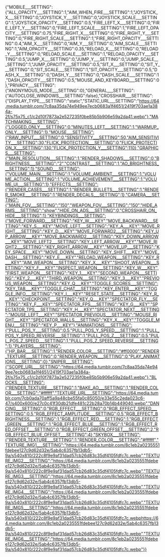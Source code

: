 {"MOBILE___SETTING":{"ALL_OPACITY___SETTING":1,"AIM_WHEN_FIRE___SETTING":1,"JOYSTICK_X___SETTING":0,"JOYSTICK_Y___SETTING":0,"JOYSTICK_SCALE___SETTING":1,"JOYSTICK_OPACITY___SETTING":0.5,"FIRE_LEFT_X___SETTING":0,"FIRE_LEFT_Y___SETTING":0,"FIRE_LEFT_SCALE___SETTING":1,"FIRE_LEFT_OPACITY___SETTING":0.75,"FIRE_RIGHT_X___SETTING":0,"FIRE_RIGHT_Y___SETTING":0,"FIRE_RIGHT_SCALE___SETTING":1,"FIRE_RIGHT_OPACITY___SETTING":0.4,"AIM_X___SETTING":0,"AIM_Y___SETTING":0,"AIM_SCALE___SETTING":1,"AIM_OPACITY___SETTING":0.35,"RELOAD_X___SETTING":0,"RELOAD_Y___SETTING":0,"RELOAD_SCALE___SETTING":1,"RELOAD_OPACITY___SETTING":0.5,"JUMP_X___SETTING":0,"JUMP_Y___SETTING":0,"JUMP_SCALE___SETTING":1,"JUMP_OPACITY___SETTING":0.5,"SIT_X___SETTING":0,"SIT_Y___SETTING":0,"SIT_SCALE___SETTING":1,"SIT_OPACITY___SETTING":0.5,"DASH_X___SETTING":0,"DASH_Y___SETTING":0,"DASH_SCALE___SETTING":1,"DASH_OPACITY___SETTING":0.5,"MOUSE_AND_KEYBOARD___SETTING":0},"PRIVACY___SETTING":{"ANONYMOUS_MODE___SETTING":0},"GENERAL___SETTING":{"AUTOCLOSE_WINDOWS___SETTING":false},"CROSSHAIR___SETTING":{"DISPLAY_TYPE___SETTING":"static","STATIC_URL___SETTING":"https://64.media.tumblr.com/7c8aa35da74e949ee7ecb0683a1f4651/2419f703ae1a384a-2f/s75x75_c1/c2d10f7873a2e527235f0be85b5b906e59a2da41.webp"},"MATCHMAKING___SETTING":{"LOGGED_ONLY___SETTING":0,"MINUTES_LEFT___SETTING":1,"WARMUP_ONLY___SETTING":1},"MOUSE___SETTING":{"RAW_INPUT___SETTING":0,"SENSITIVITY___SETTING":50,"AIM_SENSITIVITY___SETTING":30,"FLICK_PROTECTION___SETTING":0,"FLICK_PROTECTION_X___SETTING":130,"FLICK_PROTECTION_Y___SETTING":110},"GRAPHICS___SETTING":{"MAIN_RESOLUTION___SETTING":1,"RENDER_SHADOWS___SETTING":0,"BRIGHTNESS___SETTING":"2","CONTRAST___SETTING":1,"AO_BRIGHTNESS___SETTING":1},"SOUND___SETTING":{"VOLUME_MAIN___SETTING":1,"VOLUME_AMBIENT___SETTING":1,"VOLUME_ACTION___SETTING":1,"VOLUME_ACHIEVEMENT___SETTING":1,"VOLUME_UI___SETTING":1},"EFFECTS___SETTING":{"RENDER_CASES___SETTING":1,"RENDER_BULLETS___SETTING":1,"RENDER_SMOKE___SETTING":1,"RENDER_DECALS___SETTING":1},"CAMERA___SETTING":{"MAIN_FOV___SETTING":"150","WEAPON_FOV___SETTING":"150","HIDE_ARMS___SETTING":"show","HIDE_ON_ADS___SETTING":0,"CROSSHAIR_ON_HIDE___SETTING":1},"KEYBINDINGS___SETTING":{"MOVE_FORWARD___SETTING":"KEY_W___KEY","MOVE_BACKWARD___SETTING":"KEY_S___KEY","MOVE_LEFT___SETTING":"KEY_A___KEY","MOVE_RIGHT___SETTING":"KEY_D___KEY","MOVE_FORWARD2___SETTING":"KEY_UP_ARROW___KEY","MOVE_BACKWARD2___SETTING":"KEY_DOWN_ARROW___KEY","MOVE_LEFT2___SETTING":"KEY_LEFT_ARROW___KEY","MOVE_RIGHT2___SETTING":"KEY_RIGHT_ARROW___KEY","MOVE_UP___SETTING":"KEY_SPACE___KEY","MOVE_DOWN___SETTING":"KEY_SHIFT___KEY","MOVE_DASH___SETTING":"KEY_E___KEY","RELOAD_WEAPON___SETTING":"KEY_R___KEY","AIM_WEAPON___SETTING":"KEY_X___KEY","SHOOT_WEAPON___SETTING":"KEY_F___KEY","INSPECT_WEAPON___SETTING":"KEY_W___KEY","FIRST_WEAPON___SETTING":"KEY_1___KEY","SECOND_WEAPON___SETTING":"KEY_2___KEY","THIRD_WEAPON___SETTING":"KEY_3___KEY","PREVIOUS_WEAPON___SETTING":"KEY_Q___KEY","TOGGLE_SCORES___SETTING":"KEY_TAB___KEY","TOGGLE_CHAT___SETTING":"KEY_ENTER___KEY","TOGGLE_INFO___SETTING":"KEY_I___KEY","RESET_STATE___SETTING":"KEY_R___KEY","CHECKPOINT___SETTING":"KEY_Q___KEY","SPECTATOR_FLY___SETTING":"KEY_F___KEY","SPECTATOR_FPS___SETTING":"KEY_G___KEY","SPECTATOR_TPS___SETTING":"KEY_H___KEY","SPECTATOR_NEXT___SETTING":"MOUSE_LEFT___KEY","SPECTATOR_PREVIOUS___SETTING":"MOUSE_RIGHT___KEY","SPECTATOR_WALLS___SETTING":"KEY_X___KEY","TOGGLE_MENU___SETTING":"KEY_P___KEY"},"ANIMATIONS___SETTING":{"PULL_POS_Y___SETTING":0.5,"PULL_POS_Y_SPEED___SETTING":1,"PULL_POS_Y_SPEED_REVERSE___SETTING":1,"PULL_POS_Z___SETTING":0.5,"PULL_POS_Z_SPEED___SETTING":1,"PULL_POS_Z_SPEED_REVERSE___SETTING":1},"PLAYERS___SETTING":{"HP_BAR___SETTING":1,"RENDER_COLOR___SETTING":"#ff0000","RENDER_TEXTURE___SETTING":0,"RENDER_WEAPON___SETTING":0,"PLAY_ANIMATIONS___SETTING":0},"SNIPER___SETTING":{"SCOPE_URL___SETTING":"https://64.media.tumblr.com/7c8aa35da74e949ee7ecb0683a1f4651/2419f703ae1a384a-2f/s75x75_c1/c2d10f7873a2e527235f0be85b5b906e59a2da41.webp"},"BLOCKS___SETTING":{"RENDER_TEXTURE___SETTING":1,"BAKE_AO___SETTING":1,"RENDER_COLOR___SETTING":"#ffffff","TEXTURE_URL___SETTING":"https://64.media.tumblr.com/7cb0ada70aff5a9a48cbe55fa0c85050/e33e55c2eda023c6-47/s400x600/e27c0c41f30db21dfe481c22b28a70b14b449040.webp","DANCING___SETTING":0,"RGB_EFFECT___SETTING":0,"RGB_EFFECT_SPEED___SETTING":0.5,"RGB_EFFECT_AMPLITUDE___SETTING":0.5,"RGB_EFFECT_BRIGHTNESS___SETTING":1,"RGB_EFFECT_RED___SETTING":1,"RGB_EFFECT_GREEN___SETTING":1,"RGB_EFFECT_BLUE___SETTING":1,"RGB_EFFECT_RED_OFFSET___SETTING":0,"RGB_EFFECT_GREEN_OFFSET___SETTING":2,"RGB_EFFECT_BLUE_OFFSET___SETTING":4},"SKYBOX___SETTING":{"RENDER_TEXTURE___SETTING":1,"RENDER_COLOR___SETTING":"#ffffff","TEXTURE_IMG1___SETTING":"https://64.media.tumblr.com/8c1eb2a0235551fdebee127c9d62d32e/5ab4c6357fb13db5-9a/s540x810/222c8f9e9af31dad57cb26d83c35df4105fdfc7c.webp","TEXTURE_IMG2___SETTING":"https://64.media.tumblr.com/8c1eb2a0235551fdebee127c9d62d32e/5ab4c6357fb13db5-9a/s540x810/222c8f9e9af31dad57cb26d83c35df4105fdfc7c.webp","TEXTURE_IMG3___SETTING":"https://64.media.tumblr.com/8c1eb2a0235551fdebee127c9d62d32e/5ab4c6357fb13db5-9a/s540x810/222c8f9e9af31dad57cb26d83c35df4105fdfc7c.webp","TEXTURE_IMG4___SETTING":"https://64.media.tumblr.com/8c1eb2a0235551fdebee127c9d62d32e/5ab4c6357fb13db5-9a/s540x810/222c8f9e9af31dad57cb26d83c35df4105fdfc7c.webp","TEXTURE_IMG5___SETTING":"https://64.media.tumblr.com/8c1eb2a0235551fdebee127c9d62d32e/5ab4c6357fb13db5-9a/s540x810/222c8f9e9af31dad57cb26d83c35df4105fdfc7c.webphttps://64.media.tumblr.com/8c1eb2a0235551fdebee127c9d62d32e/5ab4c6357fb13db5-9a/s540x810/222c8f9e9af31dad57cb26d83c35df4105fdfc7c.webp","TEXTURE_IMG6___SETTING":"https://64.media.tumblr.com/8c1eb2a0235551fdebee127c9d62d32e/5ab4c6357fb13db5-9a/s540x810/222c8f9e9af31dad57cb26d83c35df4105fdfc7c.webp"}}
